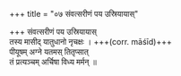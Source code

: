 +++
title = "०७ संवत्सरीणं पय उस्रियायास्"

+++
संवत्सरीणं पय उस्रियायास्  
तस्य मासीद् यातुधानो नृचक्षः । +++(corr. māśīd)+++  
पीयूषम् अग्ने यतमस् तितृप्सात्  
तं प्रत्यञ्चम् अर्चिषा विध्य मर्मन् ॥